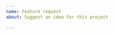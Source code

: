 ```yaml
---
name: Feature request
about: Suggest an idea for this project

---
```


<!-- Describe your request here. Make sure nobody else suggested this idea already ! -->
